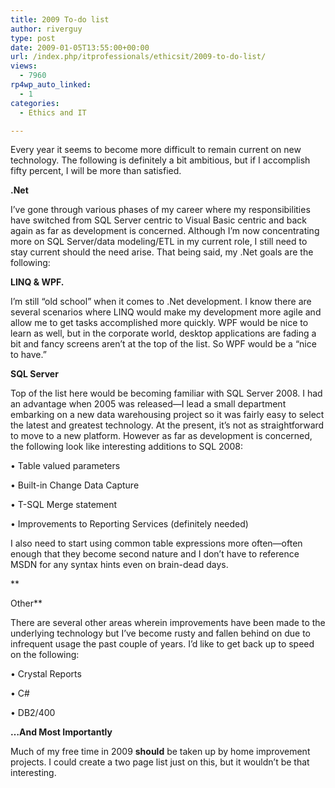 ```yaml
---
title: 2009 To-do list
author: riverguy
type: post
date: 2009-01-05T13:55:00+00:00
url: /index.php/itprofessionals/ethicsit/2009-to-do-list/
views:
  - 7960
rp4wp_auto_linked:
  - 1
categories:
  - Ethics and IT

---
```

Every year it seems to become more difficult to remain current on new technology. The following is definitely a bit ambitious, but if I accomplish fifty percent, I will be more than satisfied.

**.Net**
  
I’ve gone through various phases of my career where my responsibilities have switched from SQL Server centric to Visual Basic centric and back again as far as development is concerned. Although I’m now concentrating more on SQL Server/data modeling/ETL in my current role, I still need to stay current should the need arise. That being said, my .Net goals are the following:

**LINQ & WPF.**
  
I’m still “old school” when it comes to .Net development. I know there are several scenarios where LINQ would make my development more agile and allow me to get tasks accomplished more quickly. WPF would be nice to learn as well, but in the corporate world, desktop applications are fading a bit and fancy screens aren’t at the top of the list. So WPF would be a “nice to have.”

**SQL Server**
  
Top of the list here would be becoming familiar with SQL Server 2008. I had an advantage when 2005 was released—I lead a small department embarking on a new data warehousing project so it was fairly easy to select the latest and greatest technology. At the present, it’s not as straightforward to move to a new platform. However as far as development is concerned, the following look like interesting additions to SQL 2008:
  
• Table valued parameters
  
• Built-in Change Data Capture
  
• T-SQL Merge statement
  
• Improvements to Reporting Services (definitely needed)

I also need to start using common table expressions more often—often enough that they become second nature and I don’t have to reference MSDN for any syntax hints even on brain-dead days.
  
**
  
Other**
  
There are several other areas wherein improvements have been made to the underlying technology but I’ve become rusty and fallen behind on due to infrequent usage the past couple of years. I’d like to get back up to speed on the following:

• Crystal Reports
  
• C#
  
• DB2/400

**…And Most Importantly**
  
Much of my free time in 2009 **should** be taken up by home improvement projects. I could create a two page list just on this, but it wouldn’t be that interesting.